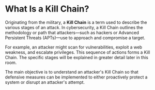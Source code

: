 # What Is a Kill Chain?

Originating from the military, a **Kill Chain** is a term used to describe the various stages of an attack. In cybersecurity, a Kill Chain outlines the methodology or path that attackers—such as hackers or Advanced Persistent Threats (APTs)—use to approach and compromise a target.

For example, an attacker might scan for vulnerabilities, exploit a web weakness, and escalate privileges. This sequence of actions forms a Kill Chain. The specific stages will be explained in greater detail later in this room.

The main objective is to understand an attacker's Kill Chain so that defensive measures can be implemented to either proactively protect a system or disrupt an attacker's attempt.